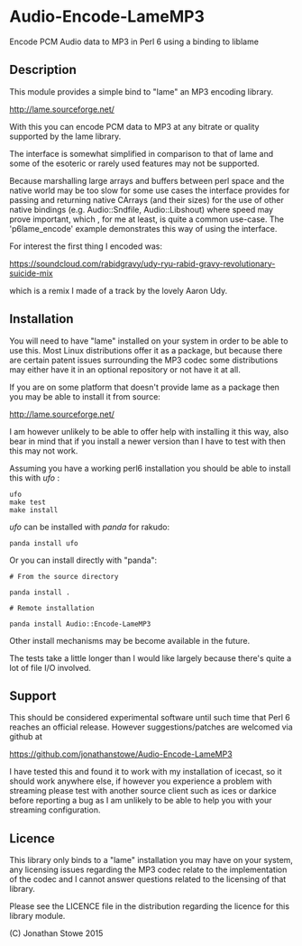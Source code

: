 # Audio-Encode-LameMP3
Encode PCM Audio data to MP3 in Perl 6 using a binding to liblame

## Description

This module provides a simple bind to "lame" an MP3 encoding library.

http://lame.sourceforge.net/

With this you can encode PCM data to MP3 at any bitrate or quality
supported by the lame library.

The interface is somewhat simplified in comparison to that of lame
and some of the esoteric or rarely used features may not be supported.

Because marshalling large arrays and buffers between perl space and the
native world may be too slow for some use cases the interface provides
for passing and returning native CArrays (and their sizes) for the use
of other native bindings (e.g. Audio::Sndfile, Audio::Libshout) where 
speed may prove important, which , for me at least, is quite a common
use-case.  The 'p6lame_encode' example demonstrates this way of using
the interface.

For interest the first thing I encoded was:

https://soundcloud.com/rabidgravy/udy-ryu-rabid-gravy-revolutionary-suicide-mix

which is a remix I made of a track by the lovely Aaron Udy.


## Installation

You will need to have "lame"  installed on your system in order to be
able to use this. Most Linux distributions offer it as a package, but
because there are certain patent issues surrounding the MP3 codec some
distributions may either have it in an optional repository or not have
it at all.

If you are on some platform that doesn't provide lame as a package then
you may be able to install it from source:

http://lame.sourceforge.net/

I am however unlikely to be able to offer help with installing it this
way, also bear in mind that if you install a newer version than I have
to test with then this may not work.

Assuming you have a working perl6 installation you should be able to
install this with *ufo* :

    ufo
    make test
    make install

*ufo* can be installed with *panda* for rakudo:

    panda install ufo

Or you can install directly with "panda":

    # From the source directory
   
    panda install .

    # Remote installation

    panda install Audio::Encode-LameMP3

Other install mechanisms may be become available in the future.

The tests take a little longer than I would like largely because there's
quite a lot of file I/O involved.

## Support

This should be considered experimental software until such time that
Perl 6 reaches an official release.  However suggestions/patches are
welcomed via github at

https://github.com/jonathanstowe/Audio-Encode-LameMP3

I have tested this and found it to work with my installation of icecast,
so it should work anywhere else, if however you experience a problem
with streaming please test with another source client such as ices or
darkice before reporting a bug as I am unlikely to be able to help you
with your streaming configuration.

## Licence

This library only binds to a "lame" installation you may have on your system, any
licensing issues regarding the MP3 codec relate to the implementation of the codec
and I cannot answer questions related to the licensing of that library.

Please see the LICENCE file in the distribution regarding the licence for this library module.

(C) Jonathan Stowe 2015
